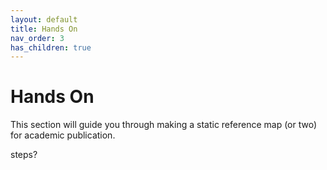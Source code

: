 ```yaml
---
layout: default
title: Hands On
nav_order: 3
has_children: true
---
```


# Hands On

This section will guide you through making a static reference map (or two) for academic publication. 

steps? 

